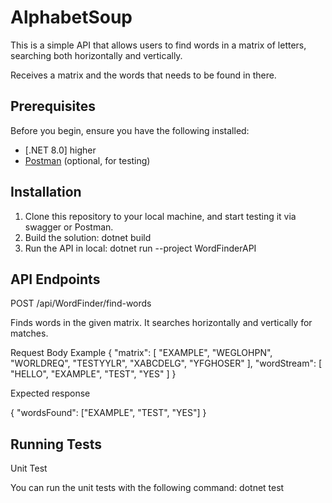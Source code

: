 # AlphabetSoup
This is a simple API that allows users to find words in a matrix of letters, searching both horizontally and vertically.

Receives a matrix and the words that needs to be found in there.

## Prerequisites

Before you begin, ensure you have the following installed:
- [.NET 8.0] higher
- [Postman](https://www.postman.com/downloads/) (optional, for testing)

## Installation

1. Clone this repository to your local machine, and start testing it via swagger or Postman.
2. Build the solution: dotnet build
3. Run the API in local: dotnet run --project WordFinderAPI

## API Endpoints

POST /api/WordFinder/find-words


Finds words in the given matrix. It searches horizontally and vertically for matches.

Request Body Example
{
    "matrix": [
        "EXAMPLE",
        "WEGLOHPN",
        "WORLDREQ",
        "TESTYYLR",
        "XABCDELG",
        "YFGHOSER"
    ],
    "wordStream": [
        "HELLO", "EXAMPLE", "TEST", "YES"
    ]
}

Expected response 

{
    "wordsFound": ["EXAMPLE", "TEST", "YES"]
}

## Running Tests

Unit Test

You can run the unit tests with the following command:
dotnet test